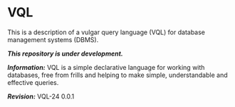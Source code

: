 # VQL
This is a description of a vulgar query language (VQL) for database management systems (DBMS).  

**_This repository is under development._**  

***Information:*** 
VQL is a simple declarative language for working with databases, free from frills and helping to make simple, understandable and effective queries.  

***Revision:*** 
VQL-24 0.0.1  
